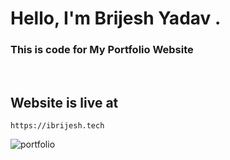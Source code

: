 # Hello, I'm Brijesh Yadav .
### This is code for My Portfolio Website

<br>

## Website is live at 
```
https://ibrijesh.tech
```

![portfolio](https://user-images.githubusercontent.com/41025295/126442965-744d098f-63e6-4d7c-9bde-451135dfcd97.gif)

<br>
<br>
